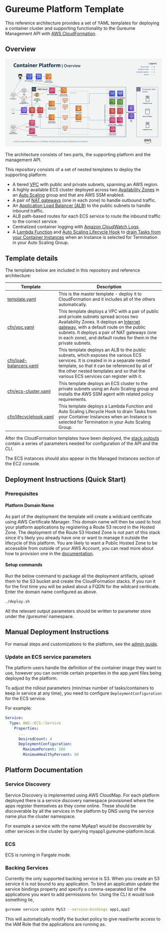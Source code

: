 # Gureume Platform Template

This reference architecture provides a set of YAML templates for deploying a container cluster and supporting functionality to the Gureume Management API with [AWS CloudFormation](https://aws.amazon.com/cloudformation/).

## Overview

![architecture-overview](images/architecture-overview.png)

The architecture consists of two parts, the supporting platform and the management API.

This repository consists of a set of nested templates to deploy the supporting platform:

- A tiered [VPC](http://docs.aws.amazon.com/AmazonVPC/latest/UserGuide/VPC_Introduction.html) with public and private subnets, spanning an AWS region.
- A highly available ECS cluster deployed across two [Availability Zones](http://docs.aws.amazon.com/AWSEC2/latest/UserGuide/using-regions-availability-zones.html) in an [Auto Scaling](https://aws.amazon.com/autoscaling/) group and that are AWS SSM enabled.
- A pair of [NAT gateways](http://docs.aws.amazon.com/AmazonVPC/latest/UserGuide/vpc-nat-gateway.html) (one in each zone) to handle outbound traffic.
- An [Application Load Balancer (ALB)](https://aws.amazon.com/elasticloadbalancing/applicationloadbalancer/) to the public subnets to handle inbound traffic.
- ALB path-based routes for each ECS service to route the inbound traffic to the correct service.
- Centralized container logging with [Amazon CloudWatch Logs](http://docs.aws.amazon.com/AmazonCloudWatch/latest/logs/WhatIsCloudWatchLogs.html).
- A [Lambda Function](https://docs.aws.amazon.com/lambda/latest/dg/welcome.html) and [Auto Scaling Lifecycle Hook](https://docs.aws.amazon.com/autoscaling/ec2/userguide/lifecycle-hooks.html) to [drain Tasks from your Container Instances](https://docs.aws.amazon.com/AmazonECS/latest/developerguide/container-instance-draining.html) when an Instance is selected for Termination in your Auto Scaling Group.

## Template details

The templates below are included in this repository and reference architecture:

| Template | Description |
| --- | --- |
| [template.yaml](template.yaml) | This is the master template - deploy it to CloudFormation and it includes all of the others automatically. |
| [cfn/vpc.yaml](infrastructure/vpc.yaml) | This template deploys a VPC with a pair of public and private subnets spread across two Availability Zones. It deploys an [Internet gateway](http://docs.aws.amazon.com/AmazonVPC/latest/UserGuide/VPC_Internet_Gateway.html), with a default route on the public subnets. It deploys a pair of NAT gateways (one in each zone), and default routes for them in the private subnets. |
| [cfn/load-balancers.yaml](infrastructure/load-balancers.yaml) | This template deploys an ALB to the public subnets, which exposes the various ECS services. It is created in in a separate nested template, so that it can be referenced by all of the other nested templates and so that the various ECS services can register with it. |
| [cfn/ecs-cluster.yaml](infrastructure/ecs-cluster.yaml) | This template deploys an ECS cluster to the private subnets using an Auto Scaling group and installs the AWS SSM agent with related policy requirements. |
| [cfn/lifecyclehook.yaml](infrastructure/lifecyclehook.yaml) | This template deploys a Lambda Function and Auto Scaling Lifecycle Hook to drain Tasks from your Container Instances when an Instance is selected for Termination in your Auto Scaling Group.

After the CloudFormation templates have been deployed, the [stack outputs](http://docs.aws.amazon.com/AWSCloudFormation/latest/UserGuide/outputs-section-structure.html) contain a series of parameters needed for configuration of the API and the CLI.

The ECS instances should also appear in the Managed Instances section of the EC2 console.

## Deployment Instructions (Quick Start)

### Prerequisites

#### Platform Domain Name

As part of the deployment the template will create a wildcard certificate using AWS Certificate Manager. This domain name will then be used to host your platform applications by registering a Route 53 record in the Hosted Zone.
The deployment of the Route 53 Hosted Zone is not part of this stack since it's likely you already have one or want to manage it outside the lifecycle of this platform. You are likely to want a Public Hosted Zone to be accessible from outside of your AWS Account, you can read more about how to provision one in the [documentation](https://docs.aws.amazon.com/Route53/latest/DeveloperGuide/CreatingHostedZone.html).

#### Setup commands

Run the below command to package all the deployment artifacts, upload them to the S3 bucket and create the CloudFormation stacks.
If you run it for the first time you will be asked about a FQDN for the wildcard ceriticate. Enter the domain name configured as above.

```sh
./deploy.sh
```

All the relevant output parameters should be written to parameter store under the /gureume/ namespace.

## Manual Deployment Instructions

For manual steps and customizations to the platform, see the [admin guide](docs/admin-guide.md).

### Update an ECS service parameters

The platform users handle the definition of the container image they want to use, however you can override certain properties in the app.yaml files being deployed by the platform.

To adjust the rollout parameters (min/max number of tasks/containers to keep in service at any time), you need to configure `DeploymentConfiguration` for the ECS service.

For example:

```YAML
Service:
  Type: AWS::ECS::Service
    Properties:
      ...
      DesiredCount: 4
      DeploymentConfiguration:
        MaximumPercent: 200
        MinimumHealthyPercent: 50
```

## Platform Documentation

### Service Discovery

Service Discovery is implemented using AWS CloudMap. For each platform deployed there is a service discovery namespace provisioned where the apps register themselves as they come online. These should be discoverable by all the services in the platform by DNS using the service name plus the cluster namespace.

For example a service with the name MyApp1 would be discoverable by other services in the cluster by querying myapp1.gureume-platform.local.

### ECS

ECS is running in Fargate mode.

### Backing Services

Currently the only supported backing service is S3. When you create an S3 service it is not bound to any application.
To bind an application update the service bindings property and specify a comma-separated list of the applications you want to add permissions for.
Using the CLI it would look something lie,

```bash
gureume service update MyS3 --service-bindings app1,app2
```

This will automatically modify the bucket policy to give read/write access to the IAM Role that the applications are running as.

